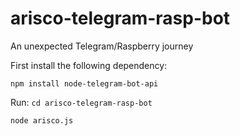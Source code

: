 # arisco-telegram-rasp-bot
An unexpected Telegram/Raspberry journey

First install the following dependency: 

`npm install node-telegram-bot-api`

Run: 
`cd arisco-telegram-rasp-bot`

`node arisco.js`
